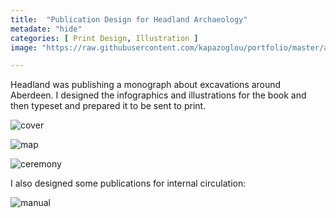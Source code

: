 ```yaml
---
title:  "Publication Design for Headland Archaeology"
metadate: "hide"
categories: [ Print Design, Illustration ]
image: "https://raw.githubusercontent.com/kapazoglou/portfolio/master/assets/images/item/gra_7.png"

---
```


Headland was publishing a monograph about excavations around Aberdeen. I designed the infographics and illustrations for the book and then typeset and prepared it to be sent to print.

![cover](https://raw.githubusercontent.com/kapazoglou/portfolio/master/assets/images/item/highway-through-history_Page_001.png)

![map](https://raw.githubusercontent.com/kapazoglou/portfolio/master/assets/images/item/highway-through-history_Page_024.png)

![ceremony](https://raw.githubusercontent.com/kapazoglou/portfolio/master/assets/images/item/highway-through-history_Page_079.png)

I also designed some publications for internal circulation:

![manual](https://raw.githubusercontent.com/kapazoglou/portfolio/master/assets/images/item/gra_10.png)
